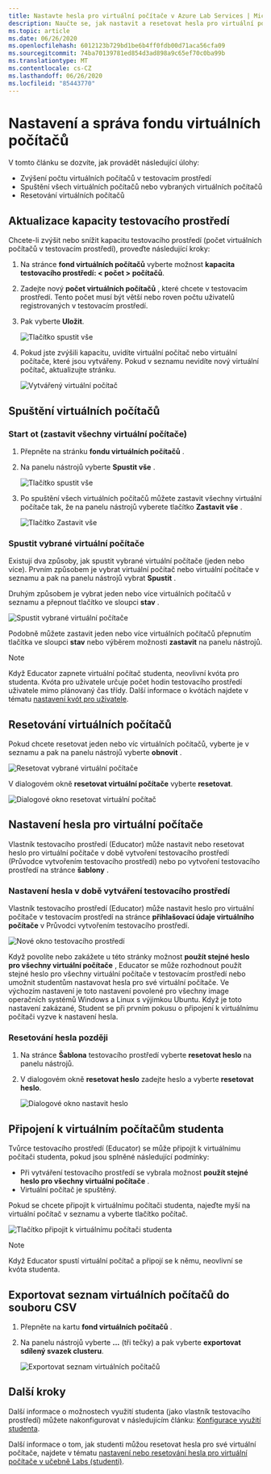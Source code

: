 ```yaml
---
title: Nastavte hesla pro virtuální počítače v Azure Lab Services | Microsoft Docs
description: Naučte se, jak nastavit a resetovat hesla pro virtuální počítače v učebných laboratořích Azure Lab Services.
ms.topic: article
ms.date: 06/26/2020
ms.openlocfilehash: 6012123b729bd1be6b4ff0fdb00d71aca56cfa09
ms.sourcegitcommit: 74ba70139781ed854d3ad898a9c65ef70c0ba99b
ms.translationtype: MT
ms.contentlocale: cs-CZ
ms.lasthandoff: 06/26/2020
ms.locfileid: "85443770"
---
```

# <a name="set-up-and-manage-virtual-machine-pool"></a>Nastavení a správa fondu virtuálních počítačů 
V tomto článku se dozvíte, jak provádět následující úlohy:

- Zvýšení počtu virtuálních počítačů v testovacím prostředí
- Spuštění všech virtuálních počítačů nebo vybraných virtuálních počítačů 
- Resetování virtuálních počítačů

## <a name="update-the-lab-capacity"></a>Aktualizace kapacity testovacího prostředí
Chcete-li zvýšit nebo snížit kapacitu testovacího prostředí (počet virtuálních počítačů v testovacím prostředí), proveďte následující kroky:

1. Na stránce **fond virtuálních počítačů** vyberte možnost **kapacita testovacího prostředí: &lt; počet &gt; počítačů**.
2. Zadejte nový **počet virtuálních počítačů** , které chcete v testovacím prostředí. Tento počet musí být větší nebo roven počtu uživatelů registrovaných v testovacím prostředí. 
3. Pak vyberte **Uložit**. 

    ![Tlačítko spustit vše](./media/how-to-set-virtual-machine-passwords/number-of-vms-in-lab.png)
4. Pokud jste zvýšili kapacitu, uvidíte virtuální počítač nebo virtuální počítače, které jsou vytvářeny. Pokud v seznamu nevidíte nový virtuální počítač, aktualizujte stránku. 

    ![Vytvářený virtuální počítač](./media/how-to-set-virtual-machine-passwords/vm-being-created.png)

## <a name="start-vms"></a>Spuštění virtuálních počítačů

### <a name="start-ot-stop-all-vms"></a>Start ot (zastavit všechny virtuální počítače)
1. Přepněte na stránku **fondu virtuálních počítačů** . 
2. Na panelu nástrojů vyberte **Spustit vše** . 

    ![Tlačítko spustit vše](./media/how-to-set-virtual-machine-passwords/start-all-vms-button.png)
3. Po spuštění všech virtuálních počítačů můžete zastavit všechny virtuální počítače tak, že na panelu nástrojů vyberete tlačítko **Zastavit vše** . 

    ![Tlačítko Zastavit vše](./media/how-to-set-virtual-machine-passwords/stop-all-vms-button.png)

### <a name="start-selected-vms"></a>Spustit vybrané virtuální počítače
Existují dva způsoby, jak spustit vybrané virtuální počítače (jeden nebo více). Prvním způsobem je vybrat virtuální počítač nebo virtuální počítače v seznamu a pak na panelu nástrojů vybrat **Spustit** . 

Druhým způsobem je vybrat jeden nebo více virtuálních počítačů v seznamu a přepnout tlačítko ve sloupci **stav** . 

![Spustit vybrané virtuální počítače](./media/how-to-set-virtual-machine-passwords/start-selected-vms.png)

Podobně můžete zastavit jeden nebo více virtuálních počítačů přepnutím tlačítka ve sloupci **stav** nebo výběrem možnosti **zastavit** na panelu nástrojů. 

> [!NOTE]
> Když Educator zapnete virtuální počítač studenta, neovlivní kvóta pro studenta. Kvóta pro uživatele určuje počet hodin testovacího prostředí uživatele mimo plánovaný čas třídy. Další informace o kvótách najdete v tématu [nastavení kvót pro uživatele](how-to-configure-student-usage.md?#set-quotas-for-users).

## <a name="reset-vms"></a>Resetování virtuálních počítačů
Pokud chcete resetovat jeden nebo víc virtuálních počítačů, vyberte je v seznamu a pak na panelu nástrojů vyberte **obnovit** . 

![Resetovat vybrané virtuální počítače](./media/how-to-set-virtual-machine-passwords/reset-vm-button.png)

V dialogovém okně **resetovat virtuální počítače** vyberte **resetovat**. 

![Dialogové okno resetovat virtuální počítač](./media/how-to-set-virtual-machine-passwords/reset-vms-dialog.png)



## <a name="set-password-for-vms"></a>Nastavení hesla pro virtuální počítače
Vlastník testovacího prostředí (Educator) může nastavit nebo resetovat heslo pro virtuální počítače v době vytvoření testovacího prostředí (Průvodce vytvořením testovacího prostředí) nebo po vytvoření testovacího prostředí na stránce **šablony** . 

### <a name="set-password-at-the-time-of-lab-creation"></a>Nastavení hesla v době vytváření testovacího prostředí
Vlastník testovacího prostředí (Educator) může nastavit heslo pro virtuální počítače v testovacím prostředí na stránce **přihlašovací údaje virtuálního počítače** v Průvodci vytvořením testovacího prostředí.

![Nové okno testovacího prostředí](./media/tutorial-setup-classroom-lab/virtual-machine-credentials.png)

Když povolíte nebo zakážete u této stránky možnost **použít stejné heslo pro všechny virtuální počítače** , Educator se může rozhodnout použít stejné heslo pro všechny virtuální počítače v testovacím prostředí nebo umožnit studentům nastavovat hesla pro své virtuální počítače. Ve výchozím nastavení je toto nastavení povolené pro všechny image operačních systémů Windows a Linux s výjimkou Ubuntu. Když je toto nastavení zakázané, Student se při prvním pokusu o připojení k virtuálnímu počítači vyzve k nastavení hesla. 

### <a name="reset-password-later"></a>Resetování hesla později

1. Na stránce **Šablona** testovacího prostředí vyberte **resetovat heslo** na panelu nástrojů. 
1. V dialogovém okně **resetovat heslo** zadejte heslo a vyberte **resetovat heslo**.
    
    ![Dialogové okno nastavit heslo](./media/how-to-set-virtual-machine-passwords/set-password.png)

## <a name="connect-to-student-vms"></a>Připojení k virtuálním počítačům studenta
Tvůrce testovacího prostředí (Educator) se může připojit k virtuálnímu počítači studenta, pokud jsou splněné následující podmínky: 

- Při vytváření testovacího prostředí se vybrala možnost **použít stejné heslo pro všechny virtuální počítače** .
- Virtuální počítač je spuštěný. 

 Pokud se chcete připojit k virtuálnímu počítači studenta, najeďte myší na virtuální počítač v seznamu a vyberte tlačítko počítač.  

![Tlačítko připojit k virtuálnímu počítači studenta](./media/how-to-set-virtual-machine-passwords/connect-student-vm.png)

> [!NOTE]
> Když Educator spustí virtuální počítač a připojí se k němu, neovlivní se kvóta studenta. 

## <a name="export-list-of-virtual-machines-to-a-csv-file"></a>Exportovat seznam virtuálních počítačů do souboru CSV

1. Přepněte na kartu **fond virtuálních počítačů** .
2. Na panelu nástrojů vyberte **...** (tři tečky) a pak vyberte **exportovat sdílený svazek clusteru**. 

    ![Exportovat seznam virtuálních počítačů](./media/how-to-export-users-virtual-machines-csv/virtual-machines-export-csv.png)

## <a name="next-steps"></a>Další kroky
Další informace o možnostech využití studenta (jako vlastník testovacího prostředí) můžete nakonfigurovat v následujícím článku: [Konfigurace využití studenta](how-to-configure-student-usage.md).

Další informace o tom, jak studenti můžou resetovat hesla pro své virtuální počítače, najdete v tématu [nastavení nebo resetování hesla pro virtuální počítače v učebně Labs (studenti)](how-to-set-virtual-machine-passwords-student.md).